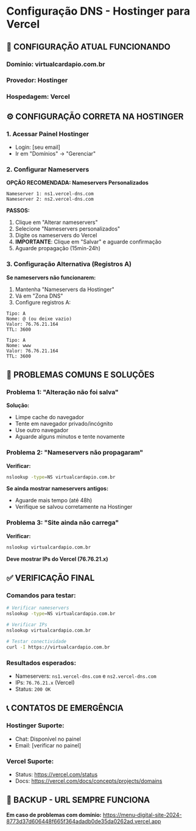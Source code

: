 # Configuração DNS - Hostinger para Vercel

## 🎯 CONFIGURAÇÃO ATUAL FUNCIONANDO

### Domínio: virtualcardapio.com.br
### Provedor: Hostinger
### Hospedagem: Vercel

## ⚙️ CONFIGURAÇÃO CORRETA NA HOSTINGER

### 1. Acessar Painel Hostinger
- Login: [seu email]
- Ir em "Domínios" → "Gerenciar"

### 2. Configurar Nameservers
**OPÇÃO RECOMENDADA: Nameservers Personalizados**

```
Nameserver 1: ns1.vercel-dns.com
Nameserver 2: ns2.vercel-dns.com
```

**PASSOS:**
1. Clique em "Alterar nameservers"
2. Selecione "Nameservers personalizados"
3. Digite os nameservers do Vercel
4. **IMPORTANTE**: Clique em "Salvar" e aguarde confirmação
5. Aguarde propagação (15min-24h)

### 3. Configuração Alternativa (Registros A)
**Se nameservers não funcionarem:**

1. Mantenha "Nameservers da Hostinger"
2. Vá em "Zona DNS"
3. Configure registros A:

```
Tipo: A
Nome: @ (ou deixe vazio)
Valor: 76.76.21.164
TTL: 3600

Tipo: A  
Nome: www
Valor: 76.76.21.164
TTL: 3600
```

## 🚨 PROBLEMAS COMUNS E SOLUÇÕES

### Problema 1: "Alteração não foi salva"
**Solução:**
- Limpe cache do navegador
- Tente em navegador privado/incógnito
- Use outro navegador
- Aguarde alguns minutos e tente novamente

### Problema 2: "Nameservers não propagaram"
**Verificar:**
```bash
nslookup -type=NS virtualcardapio.com.br
```
**Se ainda mostrar nameservers antigos:**
- Aguarde mais tempo (até 48h)
- Verifique se salvou corretamente na Hostinger

### Problema 3: "Site ainda não carrega"
**Verificar:**
```bash
nslookup virtualcardapio.com.br
```
**Deve mostrar IPs do Vercel (76.76.21.x)**

## ✅ VERIFICAÇÃO FINAL

### Comandos para testar:
```bash
# Verificar nameservers
nslookup -type=NS virtualcardapio.com.br

# Verificar IPs
nslookup virtualcardapio.com.br

# Testar conectividade
curl -I https://virtualcardapio.com.br
```

### Resultados esperados:
- Nameservers: `ns1.vercel-dns.com` e `ns2.vercel-dns.com`
- IPs: `76.76.21.x` (Vercel)
- Status: `200 OK`

## 📞 CONTATOS DE EMERGÊNCIA

### Hostinger Suporte:
- Chat: Disponível no painel
- Email: [verificar no painel]

### Vercel Suporte:
- Status: https://vercel.com/status
- Docs: https://vercel.com/docs/concepts/projects/domains

## 🔄 BACKUP - URL SEMPRE FUNCIONA
**Em caso de problemas com domínio:**
https://menu-digital-site-2024-8773d37d606448f665f364adadb0de35da0262ad.vercel.app